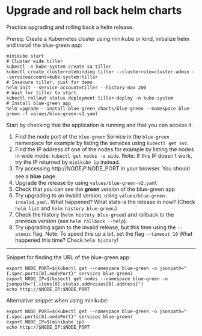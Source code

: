# Upgrade and roll back helm charts

Practice upgrading and rolling back a helm release.

Prereq: Create a Kubernetes cluster using minikube or kind, initialize helm and install the blue-green app:

```shell
minikube start
# Cluster wide tiller
kubectl -n kube-system create sa tiller
kubectl create clusterrolebinding tiller --clusterrole=cluster-admin --serviceaccount=kube-system:tiller
# Insecure tiller, just for demo
helm init --service-account=tiller --history-max 200
# Wait for tiller to start
kubectl rollout status deployment tiller-deploy -n kube-system
# Install blue-green app
helm upgrade --install blue-green charts/blue-green --namespace blue-green -f values/blue-green-v1.yaml
```

Start by checking that the application is running and that you can access it.

1. Find the node port of the `blue-green` Service in the `blue-green` namespace for example by listing the services using `kubectl get svc`.
2. Find the IP address of one of the nodes for example by listing the nodes in wide mode: `kubectl get nodes -o wide`.
   Note: If this IP doesn't work, try the IP returned by `minikube ip` instead.
3. Try accessing http://$NODE_IP:$NODE_PORT in your browser.
   You should see a **blue** page.
4. Upgrade the release by using `values/blue-green-v2.yaml`
5. Check that you can see the **green** version of the blue-green app
6. Try upgrading to an invalid version, using `values/blue-green-invalid.yaml`.
   What happened? What state is the release in now? (Check `helm list` and `helm history blue-green`.)
7. Check the history (`helm history blue-green`) and rollback to the previous version (see `helm rollback --help`).
8. Try upgrading again to the invalid release, but this time using the `--atomic` flag.
   Note: To speed this up a bit, set the flag `--timeout 10`
   What happened this time? Check `helm history`!

---

Snippet for finding the URL of the blue-green app:
```shell
export NODE_PORT=$(kubectl get --namespace blue-green -o jsonpath="{.spec.ports[0].nodePort}" services blue-green)
export NODE_IP=$(kubectl get nodes --namespace blue-green -o jsonpath="{.items[0].status.addresses[0].address}")
echo http://$NODE_IP:$NODE_PORT
```
Alternative snippet when using minikube:
```shell
export NODE_PORT=$(kubectl get --namespace blue-green -o jsonpath="{.spec.ports[0].nodePort}" services blue-green)
export NODE_IP=$(minikube ip)
echo http://$NODE_IP:$NODE_PORT
```
